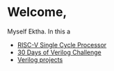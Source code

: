 # Welcome, 

Myself Ektha.
In this a

- [RISC-V Single Cycle Processor](https://github.com/EkthaReddy/RISC-V-Single-Cycle-Processor)
- [30 Days of Verilog Challenge](https://github.com/EkthaReddy/30-Days-of---Daily-Verilog-Programming-Challenge-)
- [Verilog projects](https://github.com/EkthaReddy/Verilog-projects)
